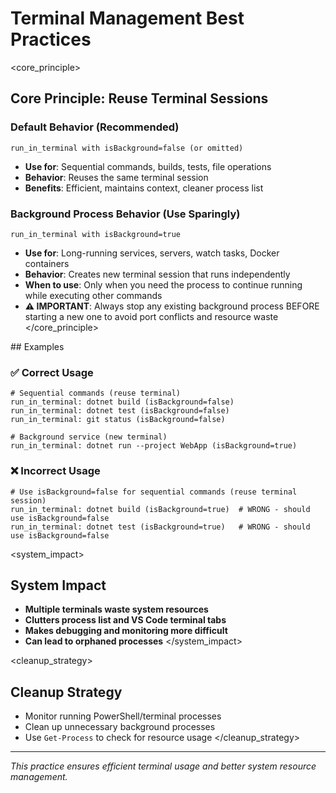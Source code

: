 # Terminal Management Best Practices

<core_principle>
## Core Principle: Reuse Terminal Sessions

### Default Behavior (Recommended)
```
run_in_terminal with isBackground=false (or omitted)
```
- **Use for**: Sequential commands, builds, tests, file operations
- **Behavior**: Reuses the same terminal session
- **Benefits**: Efficient, maintains context, cleaner process list

### Background Process Behavior (Use Sparingly)
```
run_in_terminal with isBackground=true
```
- **Use for**: Long-running services, servers, watch tasks, Docker containers
- **Behavior**: Creates new terminal session that runs independently
- **When to use**: Only when you need the process to continue running while executing other commands
- **⚠️ IMPORTANT**: Always stop any existing background process BEFORE starting a new one to avoid port conflicts and resource waste
</core_principle>

<examples>
## Examples

### ✅ Correct Usage
```
# Sequential commands (reuse terminal)
run_in_terminal: dotnet build (isBackground=false)
run_in_terminal: dotnet test (isBackground=false)
run_in_terminal: git status (isBackground=false)

# Background service (new terminal)
run_in_terminal: dotnet run --project WebApp (isBackground=true)
```

### ❌ Incorrect Usage
```
# Use isBackground=false for sequential commands (reuse terminal session)
run_in_terminal: dotnet build (isBackground=true)  # WRONG - should use isBackground=false
run_in_terminal: dotnet test (isBackground=true)   # WRONG - should use isBackground=false
```
</examples>

<system_impact>
## System Impact
- **Multiple terminals waste system resources**
- **Clutters process list and VS Code terminal tabs**
- **Makes debugging and monitoring more difficult**
- **Can lead to orphaned processes**
</system_impact>

<cleanup_strategy>
## Cleanup Strategy
- Monitor running PowerShell/terminal processes
- Clean up unnecessary background processes
- Use `Get-Process` to check for resource usage
</cleanup_strategy>

---
*This practice ensures efficient terminal usage and better system resource management.*
